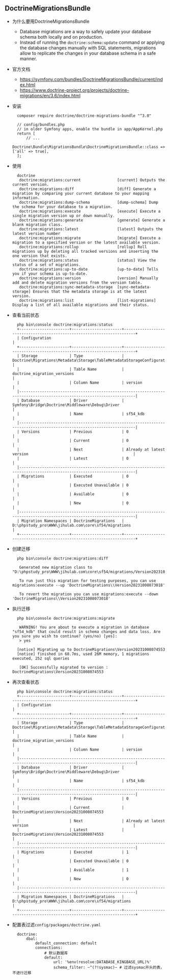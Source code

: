 ## DoctrineMigrationsBundle
- 为什么要用DoctrineMigrationsBundle
	- Database migrations are a way to safely update your database schema both locally and on production. 
	- Instead of running the `doctrine:schema:update` command or applying the database changes manually with SQL statements, migrations allow to replicate the changes in your database schema in a safe manner.
- 官方文档
	- https://symfony.com/bundles/DoctrineMigrationsBundle/current/index.html
	- https://www.doctrine-project.org/projects/doctrine-migrations/en/3.6/index.html
- 安装

		composer require doctrine/doctrine-migrations-bundle "^3.0"

		// config/bundles.php
		// in older Symfony apps, enable the bundle in app/AppKernel.php
		return [
		    // ...
		    Doctrine\Bundle\MigrationsBundle\DoctrineMigrationsBundle::class => ['all' => true],
		];
- 使用

		doctrine
		 doctrine:migrations:current                [current] Outputs the current version.
		 doctrine:migrations:diff                   [diff] Generate a migration by comparing your current database to your mapping information.
		 doctrine:migrations:dump-schema            [dump-schema] Dump the schema for your database to a migration.
		 doctrine:migrations:execute                [execute] Execute a single migration version up or down manually.
		 doctrine:migrations:generate               [generate] Generate a blank migration class.
		 doctrine:migrations:latest                 [latest] Outputs the latest version number
		 doctrine:migrations:migrate                [migrate] Execute a migration to a specified version or the latest available version.
		 doctrine:migrations:rollup                 [rollup] Roll migrations up by deleting all tracked versions and inserting the one version that exists.
		 doctrine:migrations:status                 [status] View the status of a set of migrations.
		 doctrine:migrations:up-to-date             [up-to-date] Tells you if your schema is up-to-date.
		 doctrine:migrations:version                [version] Manually add and delete migration versions from the version table.
		 doctrine:migrations:sync-metadata-storage  [sync-metadata-storage] Ensures that the metadata storage is at the latest version.
		 doctrine:migrations:list                   [list-migrations] Display a list of all available migrations and their status.
- 查看当前状态

		php bin\console doctrine:migrations:status
		+----------------------+----------------------+------------------------------------------------------------------------+
		| Configuration                                                                                                        |
		+----------------------+----------------------+------------------------------------------------------------------------+
		| Storage              | Type                 | Doctrine\Migrations\Metadata\Storage\TableMetadataStorageConfiguration |
		|                      | Table Name           | doctrine_migration_versions                                            |
		|                      | Column Name          | version                                                                |
		|----------------------------------------------------------------------------------------------------------------------|
		| Database             | Driver               | Symfony\Bridge\Doctrine\Middleware\Debug\Driver                        |
		|                      | Name                 | sf54_kdb                                                               |
		|----------------------------------------------------------------------------------------------------------------------|
		| Versions             | Previous             | 0                                                                      |
		|                      | Current              | 0                                                                      |
		|                      | Next                 | Already at latest version                                              |
		|                      | Latest               | 0                                                                      |
		|----------------------------------------------------------------------------------------------------------------------|
		| Migrations           | Executed             | 0                                                                      |
		|                      | Executed Unavailable | 0                                                                      |
		|                      | Available            | 0                                                                      |
		|                      | New                  | 0                                                                      |
		|----------------------------------------------------------------------------------------------------------------------|
		| Migration Namespaces | DoctrineMigrations   | D:\phpstudy_pro\WWW\jihulab.com\core\sf54/migrations                   |
		+----------------------+----------------------+------------------------------------------------------------------------+

- 创建迁移

		php bin\console doctrine:migrations:diff  
		
		 Generated new migration class to "D:\phpstudy_pro\WWW\jihulab.com\core\sf54/migrations/Version20231008073018.php"
		 
		 To run just this migration for testing purposes, you can use migrations:execute --up 'DoctrineMigrations\\Version20231008073018'
		 
		 To revert the migration you can use migrations:execute --down 'DoctrineMigrations\\Version20231008073018'
- 执行迁移

		php bin\console doctrine:migrations:migrate
		
		 WARNING! You are about to execute a migration in database "sf54_kdb" that could result in schema changes and data loss. Are you sure you wish to continue? (yes/no) [yes]:
		 > yes
		
		[notice] Migrating up to DoctrineMigrations\Version20231008074553
		[notice] finished in 68.7ms, used 26M memory, 1 migrations executed, 252 sql queries
		
		 [OK] Successfully migrated to version : DoctrineMigrations\Version20231008074553
- 再次查看状态

		php bin\console doctrine:migrations:status 
		+----------------------+----------------------+------------------------------------------------------------------------+
		| Configuration                                                                                                        |
		+----------------------+----------------------+------------------------------------------------------------------------+
		| Storage              | Type                 | Doctrine\Migrations\Metadata\Storage\TableMetadataStorageConfiguration |
		|                      | Table Name           | doctrine_migration_versions                                            |
		|                      | Column Name          | version                                                                |
		|----------------------------------------------------------------------------------------------------------------------|
		| Database             | Driver               | Symfony\Bridge\Doctrine\Middleware\Debug\Driver                        |
		|                      | Name                 | sf54_kdb                                                               |
		|----------------------------------------------------------------------------------------------------------------------|
		| Versions             | Previous             | 0                                                                      |
		|                      | Current              | DoctrineMigrations\Version20231008074553                               |
		|                      | Next                 | Already at latest version                                              |
		|                      | Latest               | DoctrineMigrations\Version20231008074553                               |
		|----------------------------------------------------------------------------------------------------------------------|
		| Migrations           | Executed             | 1                                                                      |
		|                      | Executed Unavailable | 0                                                                      |
		|                      | Available            | 1                                                                      |
		|                      | New                  | 0                                                                      |
		|----------------------------------------------------------------------------------------------------------------------|
		| Migration Namespaces | DoctrineMigrations   | D:\phpstudy_pro\WWW\jihulab.com\core\sf54/migrations                   |
		+----------------------+----------------------+------------------------------------------------------------------------+
- 配置表过滤`config/packages/doctrine.yaml`

		doctrine:
		    dbal:
		        default_connection: default
		        connections:
		            # 默认数据库
		            default:
		                url: '%env(resolve:DATABASE_KINGBASE_URL)%'
		                schema_filter: ~^(?!sysmac)~ # 过滤sysmac开头的表，不进行迁移